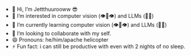 - 👋 Hi, I’m Jettthuurooww 😎
- 👀 I’m interested in computer vision (👁️🤖👁️) and LLMs (🤖🙊)
- 🌱 I’m currently learning computer vision (👁️🤖👁️) and LLMs (🤖🙊)
- 💞️ I’m looking to collaborate with my self.
- 😄 Pronouns: he/him/apache helicopter
- ⚡ Fun fact: i can still be productive with even with 2 nights of no sleep.

<!---
JbSante/JbSante is a ✨ special ✨ repository because its `README.md` (this file) appears on your GitHub profile.
You can click the Preview link to take a look at your changes.
--->
